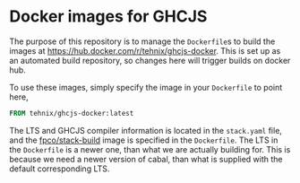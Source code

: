 # Docker images for GHCJS
The purpose of this repository is to manage the `Dockerfile`s to build the images at https://hub.docker.com/r/tehnix/ghcjs-docker. This is set up as an automated build repository, so changes here will trigger builds on docker hub.

To use these images, simply specify the image in your `Dockerfile` to point here,

```Dockerfile
FROM tehnix/ghcjs-docker:latest
```

The LTS and GHCJS compiler information is located in the `stack.yaml` file, and the [fpco/stack-build](https://hub.docker.com/r/fpco/stack-build/) image is specified in the `Dockerfile`. The LTS in the `Dockerfile` is a newer one, than what we are actually building for. This is because we need a newer version of cabal, than what is supplied with the default corresponding LTS.
